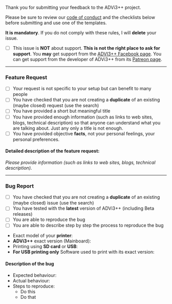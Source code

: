 Thank you for submitting your feedback to the ADVi3++ project.

Please be sure to review our [code of conduct](code_of_conduct.md) and the checklists below before submitting and use one of the templates. 

**It is mandatory**. If you do not comply with these rules, I will **delete** your issue.

- [ ] This issue is **NOT** about support. **This is not the right place to ask for support**. You **may** get support from the [ADVI3++ Facebook page](https://www.facebook.com/advi3pp/). You can get support from the developer of ADVi3++ from its [Patreon page](https://www.patreon.com/andrivet).

------------------------------------------------------------
### Feature Request

- [ ] Your request is not specific to your setup but can benefit to many people
- [ ] You have checked that you are not creating a **duplicate** of an existing (maybe closed) request (use the search)
- [ ] You have provided a short but meaningful title
- [ ] You have provided enough information (such as links to web sites, blogs, technical description) so that anyone can understand what you are talking about. Just any only a title is not enough.
- [ ] You have provided objective **facts**, not your personal feelings, your personal preferences.

#### Detailed description of the feature request:

_Please provide information (such as links to web sites, blogs, technical description)._

------------------------------------------------------------
### Bug Report

- [ ] You have checked that you are not creating a **duplicate** of an existing (maybe closed) issue (use the search)
- [ ] You have tested with the **latest** version of ADVi3++ (including Beta releases)
- [ ] You are able to reproduce the bug
- [ ] You are able to describe step by step the process to reproduce the bug

* Exact model of your **printer**:
* **ADVi3++** exact version (Mainboard):
* Printing using **SD card** or **USB**:
* **For USB printing only** Software used to print with its exact version:

#### Description of the bug

* Expected behaviour:
* Actual behaviour:
* Steps to reproduce:
  - Do this
  - Do that
